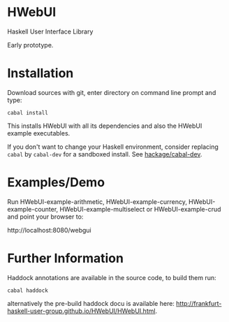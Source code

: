 HWebUI
======

Haskell User Interface Library

Early prototype.

Installation
============

Download sources with git, enter directory on command line prompt and type:

~~~
cabal install
~~~

This installs HWebUI with all its dependencies and also the
HWebUI example executables.

If you don't want to change your Haskell environment, consider
replacing `cabal` by `cabal-dev` for a sandboxed install. See
[hackage/cabal-dev](http://hackage.haskell.org/package/cabal-dev).

Examples/Demo
=============

Run HWebUI-example-arithmetic, HWebUI-example-currency, HWebUI-example-counter, HWebUI-example-multiselect or HWebUI-example-crud and point your browser to:

http://localhost:8080/webgui

Further Information
===================

Haddock annotations are available in the source code, to build them run:

~~~
cabal haddock
~~~

alternatively the pre-build haddock docu is available here: http://frankfurt-haskell-user-group.github.io/HWebUI/HWebUI.html.
